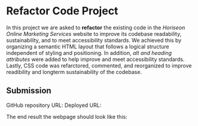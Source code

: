 # Refactor Code Project

In this project we are asked to **refactor** the existing code in the _Horiseon Online Marketing Services_ website to improve its codebase readability, sustainability, and to meet accessibility standards. We achieved this by organizing a semantic HTML layout that follows a logical structure independent of styling and positioning. In addition, _alt and heading attributes_ were added to help improve and meet accessibility standards. Lastly, CSS code was refarctored, commented, and reorganized to improve readibility and longterm sustainability of the codebase.    


## **Submission**

GitHub repository URL:
Deployed URL: 

The end result the webpage should look like this: 

